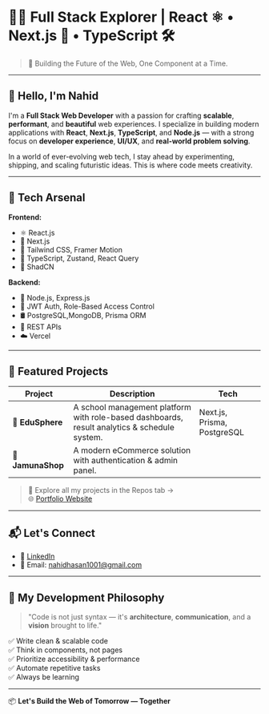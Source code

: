 # 👨‍🚀 Full Stack Explorer | React ⚛️ • Next.js 🚀 • TypeScript 🛠️

> 🚧 Building the Future of the Web, One Component at a Time.

---

## 👋 Hello, I'm Nahid

I'm a **Full Stack Web Developer** with a passion for crafting **scalable**, **performant**, and **beautiful** web experiences. I specialize in building modern applications with **React**, **Next.js**, **TypeScript**, and **Node.js** — with a strong focus on **developer experience**, **UI/UX**, and **real-world problem solving**.

In a world of ever-evolving web tech, I stay ahead by experimenting, shipping, and scaling futuristic ideas. This is where code meets creativity.

---

## 🧰 Tech Arsenal

**Frontend:**
- ⚛️ React.js
- 🧭 Next.js
- 💨 Tailwind CSS, Framer Motion
- 🧪 TypeScript, Zustand, React Query
- 🎨 ShadCN

**Backend:**
- 🔧 Node.js, Express.js
- 🔐 JWT Auth, Role-Based Access Control
- 🛢️ PostgreSQL,MongoDB, Prisma ORM
- 🧠 REST APIs
- ☁️ Vercel

---

## 🧠 Featured Projects

| Project | Description | Tech |
|--------|-------------|------|
| 🧾 **EduSphere** | A school management platform with role-based dashboards, result analytics & schedule system. | Next.js, Prisma, PostgreSQL |
| 🛒 **JamunaShop** | A modern eCommerce solution with authentication & admin panel.

> 🔗 Explore all my projects in the Repos tab →  
> 🌐 [Portfolio Website](https://nahidhasan-omega.vercel.app)

---

## 📬 Let's Connect

- 💼 [LinkedIn](https://linkedin.com/in/nahiddhasan)
- 📧 Email: nahidhasan1001@gmail.com

---

## 🧭 My Development Philosophy

> "Code is not just syntax — it's **architecture**, **communication**, and a **vision** brought to life."

✅ Write clean & scalable code  
✅ Think in components, not pages  
✅ Prioritize accessibility & performance  
✅ Automate repetitive tasks  
✅ Always be learning

---

📦 **Let's Build the Web of Tomorrow — Together**

